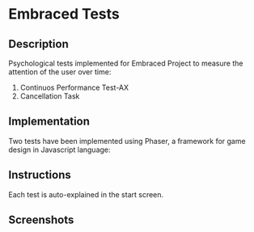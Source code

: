 # Embraced Tests
## Description
Psychological tests implemented for Embraced Project to measure the attention of the user over time:

1. Continuos Performance Test-AX 
2. Cancellation Task


## Implementation
Two tests have been implemented using Phaser, a framework for game design in Javascript language:

## Instructions
Each test is auto-explained in the start screen.
## Screenshots
